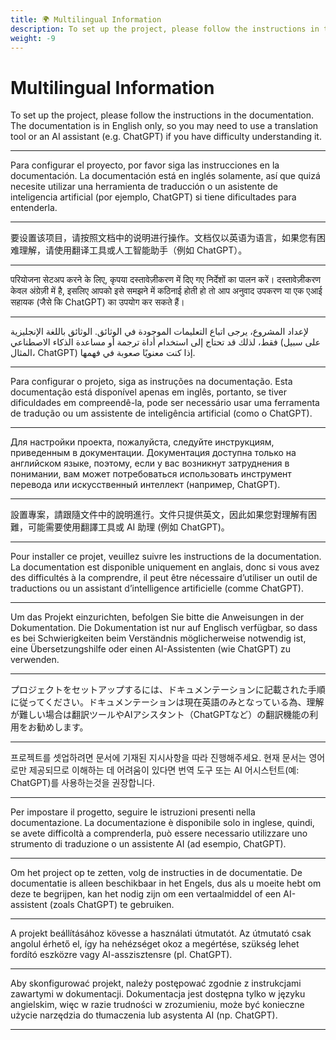 ```yaml
---
title: 🌍 Multilingual Information
description: To set up the project, please follow the instructions in the documentation. The documentation is in English only, so you may need to use a translation tool or an AI assistant (e.g. ChatGPT) if you have difficulty understanding it.
weight: -9
---
```

# Multilingual Information
To set up the project, please follow the instructions in the documentation. The documentation is in English only, so you may need to use a translation tool or an AI assistant (e.g. ChatGPT) if you have difficulty understanding it.

---

Para configurar el proyecto, por favor siga las instrucciones en la documentación. La documentación está en inglés solamente, así que quizá necesite utilizar una herramienta de traducción o un asistente de inteligencia artificial (por ejemplo, ChatGPT) si tiene dificultades para entenderla.

---

要设置该项目，请按照文档中的说明进行操作。文档仅以英语为语言，如果您有困难理解，请使用翻译工具或人工智能助手（例如 ChatGPT）。

---

परियोजना सेटअप करने के लिए, कृपया दस्तावेज़ीकरण में दिए गए निर्देशों का पालन करें। दस्तावेज़ीकरण केवल अंग्रेज़ी में है, इसलिए आपको इसे समझने में कठिनाई होती हो तो आप अनुवाद उपकरण या एक एआई सहायक (जैसे कि ChatGPT) का उपयोग कर सकते हैं।

---

 لإعداد المشروع، يرجى اتباع التعليمات الموجودة في الوثائق. الوثائق باللغة الإنجليزية فقط، لذلك قد تحتاج إلى استخدام أداة ترجمة أو مساعدة الذكاء الاصطناعي (على سبيل المثال، ChatGPT) إذا كنت معنويًا صعوبة في فهمها.

---

Para configurar o projeto, siga as instruções na documentação. Esta documentação está disponível apenas em inglês, portanto, se tiver dificuldades em compreendê-la, pode ser necessário usar uma ferramenta de tradução ou um assistente de inteligência artificial (como o ChatGPT).

---

Для настройки проекта, пожалуйста, следуйте инструкциям, приведенным в документации. Документация доступна только на английском языке, поэтому, если у вас возникнут затруднения в понимании, вам может потребоваться использовать инструмент перевода или искусственный интеллект (например, ChatGPT).

---

設置專案，請跟隨文件中的說明進行。文件只提供英文，因此如果您對理解有困難，可能需要使用翻譯工具或 AI 助理 (例如 ChatGPT)。

---

Pour installer ce projet, veuillez suivre les instructions de la documentation. La documentation est disponible uniquement en anglais, donc si vous avez des difficultés à la comprendre, il peut être nécessaire d’utiliser un outil de traductions ou un assistant d’intelligence artificielle (comme ChatGPT).

---

Um das Projekt einzurichten, befolgen Sie bitte die Anweisungen in der Dokumentation. Die Dokumentation ist nur auf Englisch verfügbar, so dass es bei Schwierigkeiten beim Verständnis möglicherweise notwendig ist, eine Übersetzungshilfe oder einen AI-Assistenten (wie ChatGPT) zu verwenden.

---

プロジェクトをセットアップするには、ドキュメンテーションに記載された手順に従ってください。ドキュメンテーションは現在英語のみとなっている為、理解が難しい場合は翻訳ツールやAIアシスタント（ChatGPTなど）の翻訳機能の利用をお勧めします。

---

프로젝트를 셋업하려면 문서에 기재된 지시사항을 따라 진행해주세요. 현재 문서는 영어로만 제공되므로 이해하는 데 어려움이 있다면 번역 도구 또는 AI 어시스턴트(예: ChatGPT)를 사용하는것을 권장합니다.

---

Per impostare il progetto, seguire le istruzioni presenti nella documentazione. La documentazione è disponibile solo in inglese, quindi, se avete difficoltà a comprenderla, può essere necessario utilizzare uno strumento di traduzione o un assistente AI (ad esempio, ChatGPT).

---

Om het project op te zetten, volg de instructies in de documentatie. De documentatie is alleen beschikbaar in het Engels, dus als u moeite hebt om deze te begrijpen, kan het nodig zijn om een vertaalmiddel of een AI-assistent (zoals ChatGPT) te gebruiken.

---

A projekt beállításához kövesse a használati útmutatót. Az útmutató csak angolul érhető el, így ha nehézséget okoz a megértése, szükség lehet fordító eszközre vagy AI-asszisztensre (pl. ChatGPT).

---

Aby skonfigurować projekt, należy postępować zgodnie z instrukcjami zawartymi w dokumentacji. Dokumentacja jest dostępna tylko w języku angielskim, więc w razie trudności w zrozumieniu, może być konieczne użycie narzędzia do tłumaczenia lub asystenta AI (np. ChatGPT).

---
